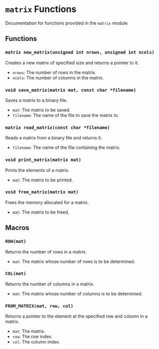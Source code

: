 # `matrix` Functions

Documentation for functions provided in the `matrix` module

## Functions

### `matrix new_matrix(unsigned int nrows, unsigned int ncols)`

Creates a new matrix of specified size and returns a pointer to it.

- `nrows`: The number of rows in the matrix.
- `ncols`: The number of columns in the matrix.

### `void save_matrix(matrix mat, const char *filename)`

Saves a matrix to a binary file.

- `mat`: The matrix to be saved.
- `filename`: The name of the file to save the matrix to.

### `matrix read_matrix(const char *filename)`

Reads a matrix from a binary file and returns it.

- `filename`: The name of the file containing the matrix.

### `void print_matrix(matrix mat)`

Prints the elements of a matrix.

- `mat`: The matrix to be printed.

### `void free_matrix(matrix mat)`

Frees the memory allocated for a matrix.

- `mat`: The matrix to be freed.

## Macros

### `ROW(mat)`

Returns the number of rows in a matrix.

- `mat`: The matrix whose number of rows is to be determined.

### `COL(mat)`

Returns the number of columns in a matrix.

- `mat`: The matrix whose number of columns is to be determined.

### `FROM_MATRIX(mat, row, col)`

Returns a pointer to the element at the specified row and column in a matrix.

- `mat`: The matrix.
- `row`: The row index.
- `col`: The column index.

